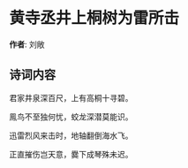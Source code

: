 # 黄寺丞井上桐树为雷所击

**作者**: 刘敞

## 诗词内容

君家井泉深百尺，上有高桐十寻碧。

鳯鸟不至独何忧，蛟龙深潜莫能识。

迅雷烈风来击时，地轴翻倒海水飞。

正直摧伤岂天意，爨下成琴殊未迟。

